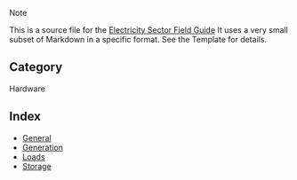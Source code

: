 > [!NOTE] 
> This is a source file for the [Electricity Sector Field Guide](https://grahamlea.github.io/Electricity-Sector-Field-Guide/)
> It uses a very small subset of Markdown in a specific format. See the Template for details.

## Category
Hardware

## Index
- [General](General/index.md)
- [Generation](Generation/index.md)
- [Loads](Loads/index.md)
- [Storage](Storage/index.md)
